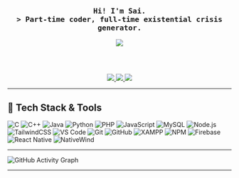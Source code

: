 <h3 align="center">
  <samp>Hi! I'm Sai.</samp>
  <br>
  <samp>&gt; Part-time coder, full-time existential crisis generator.</samp>
</h3>

<div align="center">

<a href="https://www.google.com/search?q=Simon+Brian+Pamintuan">
  <img src="https://img.shields.io/badge/Google%20Me-ffffff?style=for-the-badge&logo=google&logoColor=black" />
</a>


  <br><br>

  <a href="https://www.facebook.com/simon.garcia.334993/">
    <img src="https://img.shields.io/badge/Facebook-ffffff?style=for-the-badge&logo=facebook&logoColor=black" />
  </a>
  <a href="https://www.instagram.com/saimese._/">
    <img src="https://img.shields.io/badge/Instagram-ffffff?style=for-the-badge&logo=instagram&logoColor=black" />
  </a>
  <a href="https://www.linkedin.com/in/simon-brian-pamintuan-b626a5239/">
    <img src="https://img.shields.io/badge/LinkedIn-ffffff?style=for-the-badge&logo=linkedin&logoColor=black" />
  </a>

</div>

---

## 🐼 Tech Stack & Tools

![C](https://img.shields.io/badge/C-ffffff?style=for-the-badge&logo=c&logoColor=black)
![C++](https://img.shields.io/badge/C%2B%2B-ffffff?style=for-the-badge&logo=c%2B%2B&logoColor=black)
![Java](https://img.shields.io/badge/Java-ffffff?style=for-the-badge&logo=java&logoColor=black)
![Python](https://img.shields.io/badge/Python-ffffff?style=for-the-badge&logo=python&logoColor=black)
![PHP](https://img.shields.io/badge/PHP-ffffff?style=for-the-badge&logo=php&logoColor=black)
![JavaScript](https://img.shields.io/badge/JavaScript-ffffff?style=for-the-badge&logo=javascript&logoColor=black)
![MySQL](https://img.shields.io/badge/MySQL-ffffff?style=for-the-badge&logo=mysql&logoColor=black)
![Node.js](https://img.shields.io/badge/Node.js-ffffff?style=for-the-badge&logo=nodedotjs&logoColor=black)
![TailwindCSS](https://img.shields.io/badge/TailwindCSS-ffffff?style=for-the-badge&logo=tailwind-css&logoColor=black)
![VS Code](https://img.shields.io/badge/VSCode-ffffff?style=for-the-badge&logo=visual-studio-code&logoColor=black)
![Git](https://img.shields.io/badge/Git-ffffff?style=for-the-badge&logo=git&logoColor=black)
![GitHub](https://img.shields.io/badge/GitHub-ffffff?style=for-the-badge&logo=github&logoColor=black)
![XAMPP](https://img.shields.io/badge/XAMPP-ffffff?style=for-the-badge&logo=xampp&logoColor=black)
![NPM](https://img.shields.io/badge/NPM-ffffff?style=for-the-badge&logo=npm&logoColor=black)
![Firebase](https://img.shields.io/badge/Firebase-ffffff?style=for-the-badge&logo=firebase&logoColor=black)
![React Native](https://img.shields.io/badge/React_Native-ffffff?style=for-the-badge&logo=react&logoColor=black)
![NativeWind](https://img.shields.io/badge/NativeWind-ffffff?style=for-the-badge&logo=tailwindcss&logoColor=black)


---

![GitHub Activity Graph](https://github-readme-activity-graph.vercel.app/graph?username=saimeown&theme=react-dark)

---
